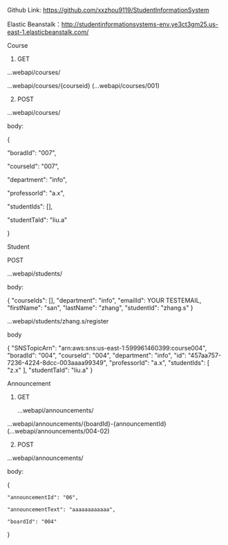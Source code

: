 Github Link: https://github.com/xxzhou9119/StudentInformationSystem

Elastic Beanstalk：http://studentinformationsystems-env.ye3ct3gm25.us-east-1.elasticbeanstalk.com/



Course
1. GET

  ...webapi/courses/

  ...webapi/courses/{courseid} (...webapi/courses/001)

2. POST

  ...webapi/courses/

  body:

{

"boradId": "007",

"courseId": "007",

"department": "info",

"professorId": "a.x",

"studentIds": [],

"studentTaId": "liu.a"

}



Student

POST

...webapi/students/

body:

{
        "courseIds": [],
        "department": "info",
        "emailId": YOUR TESTEMAIL,
        "firstName": "san",
        "lastName": "zhang",
        "studentId": "zhang.s"
    }

...webapi/students/zhang.s/register

body

 {
        "SNSTopicArn": "arn:aws:sns:us-east-1:599961460399:course004",
        "boradId": "004",
        "courseId": "004",
        "department": "info",
        "id": "457aa757-7236-4224-8dcc-003aaaa99349",
        "professorId": "a.x",
        "studentIds": [
            "z.x"
        ],
        "studentTaId": "liu.a"
    }



Announcement

1. GET

   ...webapi/announcements/

...webapi/announcements/{boardId}-{announcementId}  (...webapi/announcements/004-02)

2. POST

...webapi/announcements/

 body:

 {

    "announcementId": "06",

    "announcementText": "aaaaaaaaaaaa",

    "boardId": "004"

}



